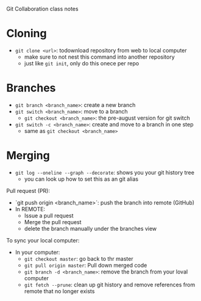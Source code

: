 
Git Collaboration class notes

# Cloning
- `git clone <url>`: todownload repository from web to local computer
    - make sure to not nest this command into another repository
    - just like `git init`, only do this onece per repo

# Branches
- `git branch <branch_name>`: create a new branch
- `git switch <branch_name>`: move to a branch
  - `git checkout <branch_name>`: the pre-august version for git switch
- `git switch -c <branch_name>`: create and move to a branch in one step
  - same as `git checkout <branch_name>`

# Merging
- `git log --oneline --graph --decorate`: shows you your git history tree
  - you can look up how to set this as an git alias

Pull request (PR):
- `git push origin <branch_name>´: push the branch into remote (GitHub)
-  In REMOTE: 
   - Issue a pull request
   - Merge the pull request 
   - delete the branch manually under the branches view

To sync your local computer:
- In your computer:
   - `git checkout master`: go back to thr master
   - `git pull origin master`: Pull down merged code
   - `git branch -d <branch_name>`: remove the branch from your loval computer
   - `git fetch --prune`: clean up git history and remove references from remote that no longer exists


